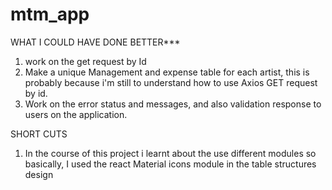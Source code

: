 # mtm_app

WHAT I COULD HAVE DONE BETTER***
1. work on the get request by Id
2. Make a unique Management and expense table for each artist, this is probably 
because i'm still to understand how to use Axios GET request by id.
3. Work on the error status and messages, and also validation response to users on the application.

SHORT CUTS
1. In the course of this project i learnt about the use different modules
so basically, I used the react Material icons module in  the table structures design
